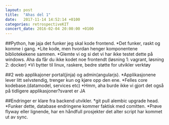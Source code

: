 ```yaml
---
layout: post
title:  "Ahas del 1"
date:   2017-11-14 14:52:14 +0100
categories: retrospectiveKIT
concert_date: 2016-02-04 20:00:00 +0100
---
```

##Python, hæ jaja det funker jeg skal kode frontend.
*Det funker, raskt og komme i gang.
*Lite kode, men hvordan henger komponentene bibliotekekene sammen.
*Glemte vi og si det vi har ikke testet dette på windows. Aha da får du ikke kodet noe frontendt (løsning 1: vagrant, løsning 2: docker)
*Vi bytter til linux, raskere, bedre støtte for utvikler verktøy

##2 web applikajoner portal(jinja) og admin(angularjs).
*Applikasjonene lever litt selvstendig, trenger kun og kjøre opp den ene.
*Felles core kodebase.(datamodel, services etc)
*Hmm, aha burde ikke vi gjort det også på tidligere applikasjoner?svaret er JA

##Endringer er klare fra backend utvikler.
*git pull alembic upgrade head.
*Funker dette, database endringene kommer faktisk med comitten.
*Prøve flyway eller lignende, har en håndfull prosjekter det alter script har kommet ut av sync.







